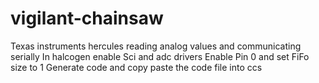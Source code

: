 # vigilant-chainsaw
Texas instruments hercules reading analog values and communicating serially
In halcogen enable Sci and adc drivers
Enable Pin 0 and set FiFo size to 1
Generate code and copy paste the code file into ccs
